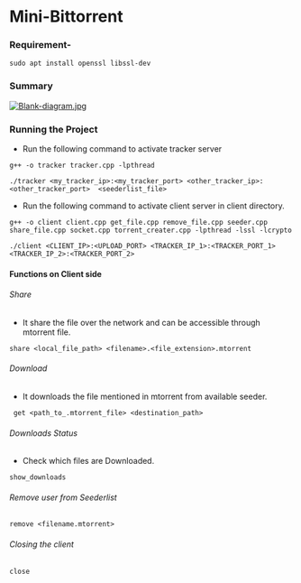 # Mini-Bittorrent
### Requirement-
`sudo apt install openssl libssl-dev`

### Summary
[![Blank-diagram.jpg](https://i.postimg.cc/3rXGgBFt/Blank-diagram.jpg)](https://postimg.cc/kD5DCWZS)

### Running the Project
* Run the following command to activate tracker server
 ```
 g++ -o tracker tracker.cpp -lpthread
 ```
 ``` 
 ./tracker <my_tracker_ip>:<my_tracker_port> <other_tracker_ip>:<other_tracker_port>  <seederlist_file>
 ```
* Run the following command to activate client server in client directory.
 ```
 g++ -o client client.cpp get_file.cpp remove_file.cpp seeder.cpp share_file.cpp socket.cpp torrent_creater.cpp -lpthread -lssl -lcrypto
 ```
 ```
 ./client <CLIENT_IP>:<UPLOAD_PORT> <TRACKER_IP_1>:<TRACKER_PORT_1> <TRACKER_IP_2>:<TRACKER_PORT_2>
 ```
  
#### Functions on Client side
###### Share
* It share the file over the network and can be accessible through mtorrent file.
```
share <local_file_path> <filename>.<file_extension>.mtorrent
```
###### Download
* It downloads the file mentioned in mtorrent from available seeder.
```
 get <path_to_.mtorrent_file> <destination_path>
```
###### Downloads Status
* Check which files are Downloaded.
```
show_downloads
```
###### Remove user from Seederlist
```
remove <filename.mtorrent>
```
###### Closing the client
```
close
```
